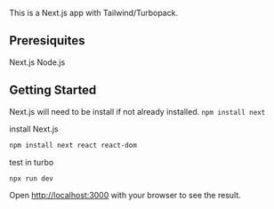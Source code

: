 This is a Next.js app with Tailwind/Turbopack.
## Preresiquites
Next.js
Node.js

## Getting Started
Next.js will need to be install if not already installed.
```npm install next```

install Next.js
```bash
npm install next react react-dom  
```

test in turbo
```bash
npx run dev
```

Open [http://localhost:3000](http://localhost:3000) with your browser to see the result.


